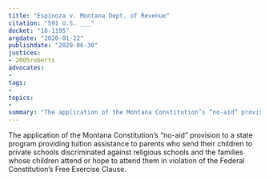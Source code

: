 ```yaml
---
title: "Espinoza v. Montana Dept. of Revenue"
citation: "591 U.S. ___"
docket: "18-1195"
argdate: "2020-01-22"
publishdate: "2020-06-30"
justices:
- 2005roberts
advocates:
- 
tags:
- 
topics:
- 
summary: "The application of the Montana Constitution’s “no-aid” provision to a state program providing tuition assistance to parents who send their children to private schools discriminated against religious schools and the families whose children attend or hope to attend them in violation of the Federal Constitution’s Free Exercise Clause."
---
```

The application of the Montana Constitution’s “no-aid” provision to a state program providing tuition assistance to parents who send their children to private schools discriminated against religious schools and the families whose children attend or hope to attend them in violation of the Federal Constitution’s Free Exercise Clause.